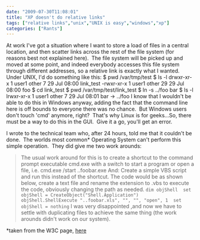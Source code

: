 ```yaml
---
date: "2009-07-30T11:08:01"
title: "XP doesn't do relative links"
tags: ["relative links","unix","UNIX is easy","windows","xp"]
categories: ["Rants"]
---
```


At work I've got a situation where I want to store a load of files in a central location, and then scatter links across the rest of the file system (for reasons best not explained here).  The file system will be picked up and moved at some point, and indeed everybody accesses this file system through different addresses, so a relative link is exactly what I wanted. 
Under UNIX, I'd do something like this: 
	$ pwd
/var/tmp/test
$ ls -l
drwxr-xr-x 1 user1 other 7 29 Jul 08:00 link_test
-rwxr-xr-x 1 user1 other 29 29 Jul 08:00 foo
$ cd link_test
$ pwd
/var/tmp/test/link_test
$ ln -s ../foo bar
$ ls -l
lrwxr-xr-x 1 user1 other 7 29 Jul 08:01 bar -&gt; ../foo 
I know that I wouldn't be able to do this in Windows anyway, adding the fact that the command line here is off bounds to everyone there was no chance.  But Windows users don't touch 'cmd' anymore, right?  That's why Linux is for geeks...So, there must be a way to do this in the GUI.  Give it a go, you'll get an error. 
 
I wrote to the technical team who, after 24 hours, told me that it couldn't be done.  The worlds most common\* Operating System can't perform this simple operation.  They did give me two work arounds: 
> The usual work around for this is to create a shortcut to the command prompt executable cmd.exe with a switch to start a program or open a file, i.e. cmd.exe /start ..foobar.exe 
And: 
> Create a simple VBS script and run this instead of the shortcut. The code would be as shown below, create a text file and rename the extension to .vbs to execute the code, obviously changing the path as needed. 
`dim objShell 
set objShell = CreateObject("Shell.Application") 
objShell.ShellExecute "..foobar.xls", "", "", "open", 1 
set objShell = nothing` 
I was very disappointed ,and now we have to settle with duplicating files to achieve the same thing (the work arounds didn't work on our system). 
 
\*taken from the W3C page, [here][1]

  [1]: http://www.w3schools.com/browsers/browsers_os.asp
